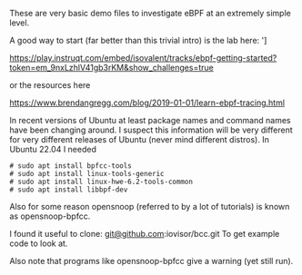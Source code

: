 These are very basic demo files to investigate eBPF at an extremely simple level.

A good way to start (far better than this trivial intro) is the lab here: ']

https://play.instruqt.com/embed/isovalent/tracks/ebpf-getting-started?token=em_9nxLzhlV41gb3rKM&show_challenges=true

or the resources here

https://www.brendangregg.com/blog/2019-01-01/learn-ebpf-tracing.html

In recent versions of Ubuntu at least package names and command names have been changing around. I suspect this information will be very different for very different releases of Ubuntu (never mind different distros). In Ubuntu 22.04 I needed

```
# sudo apt install bpfcc-tools 
# sudo apt install linux-tools-generic
# sudo apt install linux-hwe-6.2-tools-common
# sudo apt install libbpf-dev
```

Also for some reason opensnoop (referred to by a lot of tutorials) is known as opensnoop-bpfcc. 

I found it useful to clone:
git@github.com:iovisor/bcc.git
To get example code to look at.

Also note that programs like opensnoop-bpfcc give a warning (yet still run). 






